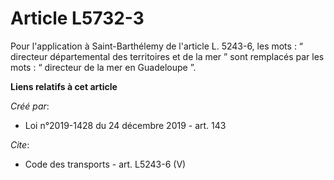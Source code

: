 # Article L5732-3

Pour l'application à Saint-Barthélemy de l'article L. 5243-6, les mots : “ directeur départemental des territoires et de la
mer ” sont remplacés par les mots : “ directeur de la mer en Guadeloupe ”.

**Liens relatifs à cet article**

_Créé par_:

  - Loi n°2019-1428 du 24 décembre 2019 - art. 143

_Cite_:

  - Code des transports - art. L5243-6 (V)
